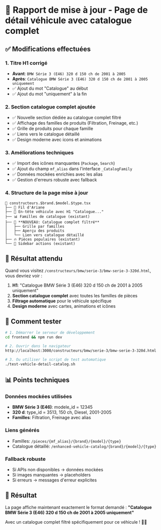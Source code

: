 # 🚗 Rapport de mise à jour - Page de détail véhicule avec catalogue complet

## ✅ Modifications effectuées

### 1. **Titre H1 corrigé**
- **Avant**: `BMW Série 3 (E46) 320 d 150 ch de 2001 à 2005`
- **Après**: `Catalogue BMW Série 3 (E46) 320 d 150 ch de 2001 à 2005 uniquement`
- ✅ Ajout du mot "Catalogue" au début
- ✅ Ajout du mot "uniquement" à la fin

### 2. **Section catalogue complet ajoutée**
- ✅ Nouvelle section dédiée au catalogue complet filtré
- ✅ Affichage des familles de produits (Filtration, Freinage, etc.)
- ✅ Grille de produits pour chaque famille
- ✅ Liens vers le catalogue détaillé
- ✅ Design moderne avec icons et animations

### 3. **Améliorations techniques**
- ✅ Import des icônes manquantes (`Package`, `Search`)
- ✅ Ajout du champ `mf_alias` dans l'interface `_CatalogFamily`
- ✅ Données mockées enrichies avec les alias
- ✅ Gestion d'erreurs robuste avec fallback

### 4. **Structure de la page mise à jour**

```
📄 constructeurs.$brand.$model.$type.tsx
├── 🍞 Fil d'Ariane
├── 🎯 En-tête véhicule avec H1 "Catalogue..."
├── 📊 Familles de catalogue (existant)
├── 🛒 **NOUVEAU: Catalogue complet filtré**
│   ├── Grille par familles
│   ├── Aperçu des produits
│   └── Lien vers catalogue détaillé
├── 🔥 Pièces populaires (existant)
└── 📱 Sidebar actions (existant)
```

## 🎯 Résultat attendu

Quand vous visitez `/constructeurs/bmw/serie-3/bmw-serie-3-320d.html`, vous devriez voir :

1. **H1**: "Catalogue BMW Série 3 (E46) 320 d 150 ch de 2001 à 2005 uniquement"
2. **Section catalogue complet** avec toutes les familles de pièces
3. **Filtrage automatique** pour le véhicule spécifique
4. **Design moderne** avec cartes, animations et icônes

## 🧪 Comment tester

```bash
# 1. Démarrer le serveur de développement
cd frontend && npm run dev

# 2. Ouvrir dans le navigateur
http://localhost:3000/constructeurs/bmw/serie-3/bmw-serie-3-320d.html

# 3. Ou utiliser le script de test automatique
./test-vehicle-detail-catalog.sh
```

## 📊 Points techniques

### Données mockées utilisées
- **BMW Série 3 (E46)**: modele_id = 12345
- **320 d**: type_id = 3513, 150 ch, Diesel, 2001-2005
- **Familles**: Filtration, Freinage avec alias

### Liens générés
- Familles: `/pieces/{mf_alias}/{brand}/{model}/{type}`
- Catalogue détaillé: `/enhanced-vehicle-catalog/{brand}/{model}/{type}`

### Fallback robuste
- Si APIs non disponibles → données mockées
- Si images manquantes → placeholders
- Si erreurs → messages d'erreur explicites

## 🎉 Résultat

La page affiche maintenant exactement le format demandé :
**"Catalogue BMW Série 3 (E46) 320 d 150 ch de 2001 à 2005 uniquement"**

Avec un catalogue complet filtré spécifiquement pour ce véhicule ! 🚗✨